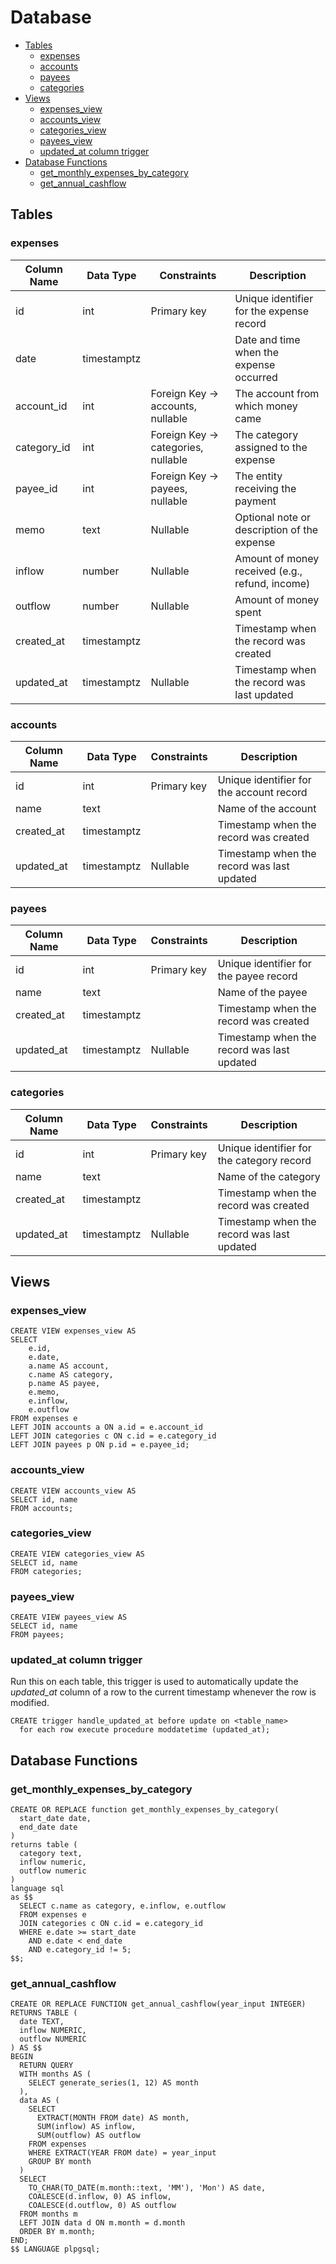# Database

- [Tables](#Tables)
    - [expenses](#expenses)
    - [accounts](#accounts)
    - [payees](#payees)
    - [categories](#categories)
- [Views](#Views)
    - [expenses_view](#expenses_view)
    - [accounts_view](#accounts_view)
    - [categories_view](#categories_view)
    - [payees_view](#payees_view)
    - [updated_at column trigger](#updated_at-column-trigger)
- [Database Functions](#database-functions)
    - [get_monthly_expenses_by_category](#get_monthly_expenses_by_category)
    - [get_annual_cashflow](#get_annual_cashflow)

## Tables

### expenses

| Column Name | Data Type   | Constraints                        | Description                                     |
|-------------|-------------|------------------------------------|-------------------------------------------------|
| id          | int         | Primary key                        | Unique identifier for the expense record        |
| date        | timestamptz |                                    | Date and time when the expense occurred         |
| account_id  | int         | Foreign Key → accounts, nullable   | The account from which money came               |
| category_id | int         | Foreign Key → categories, nullable | The category assigned to the expense            |
| payee_id    | int         | Foreign Key → payees, nullable     | The entity receiving the payment                |
| memo        | text        | Nullable                           | Optional note or description of the expense     |
| inflow      | number      | Nullable                           | Amount of money received (e.g., refund, income) |
| outflow     | number      | Nullable                           | Amount of money spent                           |
| created_at  | timestamptz |                                    | Timestamp when the record was created           |
| updated_at  | timestamptz | Nullable                           | Timestamp when the record was last updated      |

### accounts

| Column Name | Data Type   | Constraints | Description                                |
|-------------|-------------|-------------|--------------------------------------------|
| id          | int         | Primary key | Unique identifier for the account record   |
| name        | text        |             | Name of the account                        |
| created_at  | timestamptz |             | Timestamp when the record was created      |
| updated_at  | timestamptz | Nullable    | Timestamp when the record was last updated |

### payees

| Column Name | Data Type   | Constraints | Description                                |
|-------------|-------------|-------------|--------------------------------------------|
| id          | int         | Primary key | Unique identifier for the payee record     |
| name        | text        |             | Name of the payee                          |
| created_at  | timestamptz |             | Timestamp when the record was created      |
| updated_at  | timestamptz | Nullable    | Timestamp when the record was last updated |

### categories

| Column Name | Data Type   | Constraints | Description                                |
|-------------|-------------|-------------|--------------------------------------------|
| id          | int         | Primary key | Unique identifier for the category record  |
| name        | text        |             | Name of the category                       |
| created_at  | timestamptz |             | Timestamp when the record was created      |
| updated_at  | timestamptz | Nullable    | Timestamp when the record was last updated |

## Views

### expenses_view

```
CREATE VIEW expenses_view AS
SELECT 
    e.id, 
    e.date, 
    a.name AS account, 
    c.name AS category, 
    p.name AS payee, 
    e.memo, 
    e.inflow, 
    e.outflow
FROM expenses e
LEFT JOIN accounts a ON a.id = e.account_id
LEFT JOIN categories c ON c.id = e.category_id
LEFT JOIN payees p ON p.id = e.payee_id;
```

### accounts_view

```
CREATE VIEW accounts_view AS
SELECT id, name
FROM accounts;
```

### categories_view

```
CREATE VIEW categories_view AS
SELECT id, name
FROM categories;
```

### payees_view

```
CREATE VIEW payees_view AS
SELECT id, name
FROM payees;
```

### updated_at column trigger

Run this on each table, this trigger is used to automatically update the <em>updated_at</em> column of a row to the
current timestamp whenever the row is modified.

```
CREATE trigger handle_updated_at before update on <table_name>
  for each row execute procedure moddatetime (updated_at);
```

## Database Functions

### get_monthly_expenses_by_category

```
CREATE OR REPLACE function get_monthly_expenses_by_category(
  start_date date,
  end_date date
)
returns table (
  category text,
  inflow numeric,
  outflow numeric
)
language sql
as $$
  SELECT c.name as category, e.inflow, e.outflow
  FROM expenses e
  JOIN categories c ON c.id = e.category_id
  WHERE e.date >= start_date
    AND e.date < end_date
    AND e.category_id != 5;
$$;
```

### get_annual_cashflow

```
CREATE OR REPLACE FUNCTION get_annual_cashflow(year_input INTEGER)
RETURNS TABLE (
  date TEXT,
  inflow NUMERIC,
  outflow NUMERIC
) AS $$
BEGIN
  RETURN QUERY
  WITH months AS (
    SELECT generate_series(1, 12) AS month
  ),
  data AS (
    SELECT 
      EXTRACT(MONTH FROM date) AS month,
      SUM(inflow) AS inflow,
      SUM(outflow) AS outflow
    FROM expenses
    WHERE EXTRACT(YEAR FROM date) = year_input
    GROUP BY month
  )
  SELECT 
    TO_CHAR(TO_DATE(m.month::text, 'MM'), 'Mon') AS date,
    COALESCE(d.inflow, 0) AS inflow,
    COALESCE(d.outflow, 0) AS outflow
  FROM months m
  LEFT JOIN data d ON m.month = d.month
  ORDER BY m.month;
END;
$$ LANGUAGE plpgsql;

```